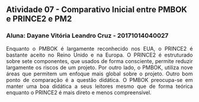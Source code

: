 ## Atividade 07 - Comparativo Inicial entre PMBOK e PRINCE2 e PM2

### Aluna: Dayane Vitória Leandro Cruz - 20171014040027

<p style="text-align: justify;"> Enquanto o PMBOK é largamente reconhecido nos EUA, o PRINCE2 é bastante aceito no Reino Unido e na Europa.
O PRINCE2 é estruturado sobre sete componentes, que usados de forma consciente, permite reduzir largamente os riscos de um projeto. 
Por outro lado, o PMBOK, utiliza nove áreas que permitem um enfoque mais global sobre o projeto. Outro bom ponto de comparação é a questão didática. 
O PMBOK preocupa-se em manter uma boa didática a seus leitores mesmo que de forma teórica enquanto o PRINCE2 é mais direto e menos compreensível. </p>
